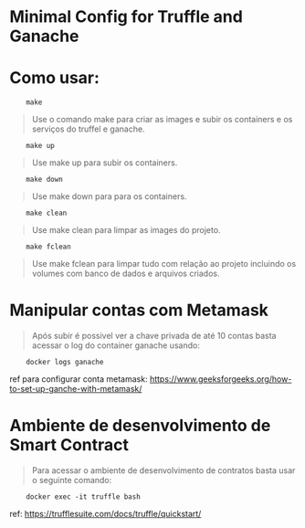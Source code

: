 # Minimal Config for Truffle and Ganache


# Como usar:

		make
> Use o comando make para criar as images e subir os containers e os serviços do truffel e ganache.

		make up
> Use make up para subir os containers.

		make down
> Use make down para para os containers.

		make clean
> Use make clean para limpar as images do projeto.

		make fclean
> Use make fclean para limpar tudo com relação ao projeto incluindo os volumes com banco de dados e arquivos criados.

# Manipular contas com Metamask
> Após subir é possivel ver a chave privada de até 10 contas basta acessar o log do container ganache usando:

		docker logs ganache

ref para configurar conta metamask: https://www.geeksforgeeks.org/how-to-set-up-ganche-with-metamask/

# Ambiente de desenvolvimento de Smart Contract
> Para acessar o ambiente de desenvolvimento de contratos basta usar o seguinte comando:
		
		docker exec -it truffle bash

ref: https://trufflesuite.com/docs/truffle/quickstart/